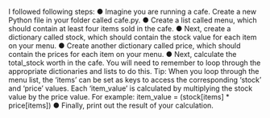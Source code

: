 I followed following steps:
● Imagine you are running a cafe. Create a new Python file in your folder
called cafe.py.
● Create a list called menu, which should contain at least four items sold in
the cafe.
● Next, create a dictionary called stock, which should contain the stock
value for each item on your menu.
● Create another dictionary called price, which should contain the prices for
each item on your menu.
● Next, calculate the total_stock worth in the cafe. You will need to
remember to loop through the appropriate dictionaries and lists to do
this.
Tip: When you loop through the menu list, the ‘items’ can be set as keys
to access the corresponding ‘stock’ and ‘price’ values. Each ‘item_value’ is
calculated by multiplying the stock value by the price value. For example:
item_value = (stock[items] * price[items])
● Finally, print out the result of your calculation.
